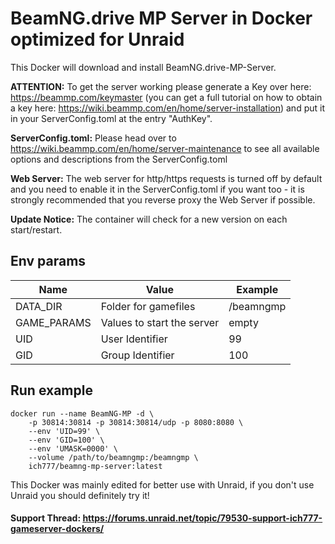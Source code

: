 # BeamNG.drive MP Server in Docker optimized for Unraid
This Docker will download and install BeamNG.drive-MP-Server.

**ATTENTION:** To get the server working please generate a Key over here: https://beammp.com/keymaster (you can get a full tutorial on how to obtain a key here: https://wiki.beammp.com/en/home/server-installation) and put it in your ServerConfig.toml at the entry "AuthKey".

**ServerConfig.toml:** Please head over to https://wiki.beammp.com/en/home/server-maintenance to see all available options and descriptions from the ServerConfig.toml

**Web Server:** The web server for http/https requests is turned off by default and you need to enable it in the ServerConfig.toml if you want too - it is strongly recommended that you reverse proxy the Web Server if possible.

**Update Notice:** The container will check for a new version on each start/restart.

## Env params
| Name | Value | Example |
| --- | --- | --- |
| DATA_DIR | Folder for gamefiles | /beamngmp |
| GAME_PARAMS | Values to start the server | empty |
| UID | User Identifier | 99 |
| GID | Group Identifier | 100 |

## Run example
```
docker run --name BeamNG-MP -d \
	-p 30814:30814 -p 30814:30814/udp -p 8080:8080 \
	--env 'UID=99' \
	--env 'GID=100' \
    --env 'UMASK=0000' \
	--volume /path/to/beamngmp:/beamngmp \
	ich777/beamng-mp-server:latest
```

This Docker was mainly edited for better use with Unraid, if you don't use Unraid you should definitely try it!

#### Support Thread: https://forums.unraid.net/topic/79530-support-ich777-gameserver-dockers/